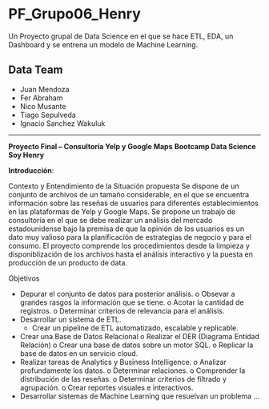 # PF_Grupo06_Henry

Un Proyecto grupal de Data Science en el que se hace ETL, EDA, un Dashboard y se entrena un modelo de Machine Learning.

## Data Team

- Juan Mendoza
- Fer Abraham
- Nico Musante
- Tiago Sepulveda
- Ignacio Sanchez Wakuluk

---

**Proyecto Final – Consultoría Yelp y Google Maps**
**Bootcamp Data Science**
**Soy Henry**

**Introducción**: 

Contexto y Entendimiento de la Situación propuesta
Se dispone de un conjunto de archivos de un tamaño considerable, en el que se encuentra información sobre las reseñas de usuarios para diferentes establecimientos en las plataformas de Yelp y Google Maps. Se propone un trabajo de consultoría en el que se debe realizar un análisis del mercado estadounidense bajo la premisa de que la opinión de los usuarios es un dato muy valioso para la planificación de estrategias de negocio y para el consumo. El proyecto comprende los procedimientos desde la limpieza y disponiblización de los archivos hasta el análisis interactivo y la puesta en producción de un producto de data.


Objetivos
-	Depurar el conjunto de datos para posterior análisis.
    o	Obsevar a grandes rasgos la información que se tiene.
    o	Acotar la cantidad de registros.
    o	Determinar criterios de relevancia para el análisis.
-	Desarrollar un sistema de ETL.
    - Crear un pipeline de ETL automatizado, escalable y replicable.
-	Crear una Base de Datos Relacional
    o	Realizar el DER (Diagrama Entidad Relación)
    o	Crear una base de datos sobre un motor SQL.
    o	Replicar la base de datos en un servicio cloud.
-	Realizar tareas de Analytics y Business Intelligence.
    o	Analizar profundamente los datos.
    o	Determinar relaciones.
    o	Comprender la distribución de las reseñas.
    o	Determinar criterios de filtrado y agrupación.
    o	Crear reportes visuales e interactivos.
-	Desarrollar sistemas de Machine Learning que resuelvan un problema …
